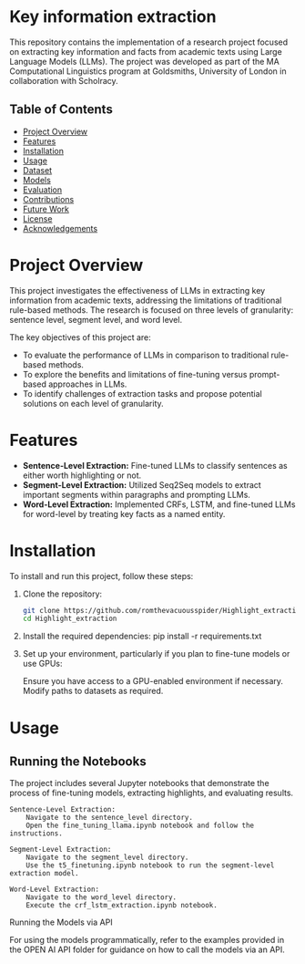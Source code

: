 # Key information extraction

This repository contains the implementation of a research project focused on extracting key information and facts from academic texts using Large Language Models (LLMs). The project was developed as part of the MA Computational Linguistics program at Goldsmiths, University of London in collaboration with Scholracy.

## Table of Contents
- [Project Overview](#project-overview)
- [Features](#features)
- [Installation](#installation)
- [Usage](#usage)
- [Dataset](#dataset)
- [Models](#models)
- [Evaluation](#evaluation)
- [Contributions](#contributions)
- [Future Work](#future-work)
- [License](#license)
- [Acknowledgements](#acknowledgements)


# Project Overview
This project investigates the effectiveness of LLMs in extracting key information from academic texts, addressing the limitations of traditional rule-based methods. The research is focused on three levels of granularity: sentence level, segment level, and word level.

The key objectives of this project are:
- To evaluate the performance of LLMs in comparison to traditional rule-based methods.
- To explore the benefits and limitations of fine-tuning versus prompt-based approaches in LLMs.
- To identify challenges of extraction tasks and propose potential solutions on each level of granularity.

# Features
- **Sentence-Level Extraction:** Fine-tuned LLMs to classify sentences as either worth highlighting or not.
- **Segment-Level Extraction:** Utilized Seq2Seq models to extract important segments within paragraphs and prompting LLMs.
- **Word-Level Extraction:** Implemented CRFs, LSTM, and fine-tuned LLMs for word-level by treating key facts as a named entity.

# Installation
To install and run this project, follow these steps:

1. Clone the repository:
   ```bash
   git clone https://github.com/romthevacuousspider/Highlight_extraction.git
   cd Highlight_extraction

2. Install the required dependencies:
   pip install -r requirements.txt

3. Set up your environment, particularly if you plan to fine-tune models or use GPUs:

    Ensure you have access to a GPU-enabled environment if necessary.
    Modify paths to datasets as required.

# Usage
## Running the Notebooks

The project includes several Jupyter notebooks that demonstrate the process of fine-tuning models, extracting highlights, and evaluating results.

    Sentence-Level Extraction:
        Navigate to the sentence_level directory.
        Open the fine_tuning_llama.ipynb notebook and follow the instructions.

    Segment-Level Extraction:
        Navigate to the segment_level directory.
        Use the t5_finetuning.ipynb notebook to run the segment-level extraction model.

    Word-Level Extraction:
        Navigate to the word_level directory.
        Execute the crf_lstm_extraction.ipynb notebook.

Running the Models via API

For using the models programmatically, refer to the examples provided in the OPEN AI API folder for guidance on how to call the models via an API.
